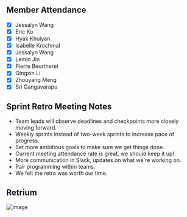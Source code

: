 ## Member Attendance

- [x]  Jessalyn Wang
- [x]  Eric Ko
- [x]  Hyak Khulyan
- [x]  Isabelle Krochmal
- [x]  Jessalyn Wang
- [x]  Lemin Jin
- [x]  Pierre Beurtheret
- [x]  Qingxin Li
- [x]  Zhouyang Meng
- [x]  Sri Gangavarapu

## Sprint Retro Meeting Notes

 - Team leads will observe deadlines and checkpoints more closely moving forward.
 - Weekly sprints instead of two-week sprints to increase pace of progress.
 - Set more ambitious goals to make sure we get things done.
 - Current meeting attendance rate is great, we should keep it up!
 - More communication in Slack, updates on what we're working on.
 - Pair programming within teams.
 - We felt the retro was worth our time.

## Retrium

![image](https://user-images.githubusercontent.com/97627312/201834374-f044eb0a-003d-4a45-93c0-c53552d59a6c.png)

